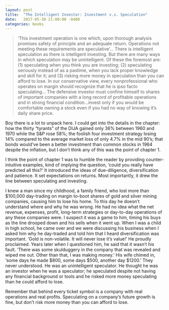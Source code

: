 ```yaml
---
layout: post
title:  "The Intelligent Investor: Investment v.s. Speculation"
date:   2017-05-30 21:00:00 -0400
categories: books
---
```



> ‘This investment operation is one which, upon thorough analysis promises safety of principle and an adequate return. Operations not meeting these requirements are speculative’… There is intelligent speculation as there is intelligent investing. But there are many ways in which speculation may be unintelligent. Of these the foremost are: (1) speculating when you think you are investing; (2) speculating seriously instead of as a pastime, when you lack proper knowledge and skill for it; and (3) risking more money in speculation than you can afford to lose. In our conservative view, every nonprofessional who operates on margin should recognize that he is ipso facto speculating… The defensive investor must confine himself to shares of important companies with a long record of profitable operations and in strong financial condition…invest only if you would be comfortable owning a stock even if you had no way of knowing it’s daily share price.

<!--more-->

Boy there is a lot to unpack here. I could get into the details in the chapter: how the thirty “tyrants” of the DIJA gained only 36% between 1960 and 1970 while the S&P rose 58%; the foolish four investment strategy losing 14% compared to the average market loss of only 4.7% in the mid 90’s; that bonds would’ve been a better investment than common stocks in 1964 despite the inflation, but I don’t think any of this was the point of chapter 1.

I think the point of chapter 1 was to humble the reader by providing counter-intuitive examples, kind of implying the question, ‘could you really have predicted all this?’ It introduced the ideas of due-diligence, diversification and patience. It set expectations on returns. Most importantly, it drew the line between speculating and investing.

I knew a man since my childhood, a family friend, who lost more than $100,000 day-trading on margin to-boot shares of gold and silver mining companies, causing him to lose his home. To this day he doesn’t understand where and why he was wrong. He had no idea what the net revenue, expenses, profit, long-term strategies or day-to-day operations of any these companies were. I suspect it was a game to him, timing his buys as the line drooped down and his sells when it went up. When I was a child in high school, he came over and we were discussing his business when I asked him why he day-traded and told him that I heard diversification was important. ‘Gold is non-volatile. It will never lose it’s value!’ He proudly proclaimed. Years later when I questioned him, he said that it wasn’t his fault. ‘There was some skulduggery in the company that was revealed and wiped me out. Other than that, I was making money.’ His wife chimed in, ‘some days he made $800, some days $500, another day $1200.’ They never understood. He was an unintelligent speculator. He thought he was an investor when he was a speculator; he speculated despite not having any financial background or tools and he risked more money speculating than he could afford to lose.

Remember that behind every ticket symbol is a company with real operations and real profits. Speculating on a company’s future growth is fine, but don’t risk more money than you can afford to lose.